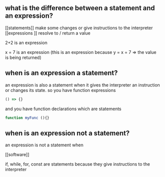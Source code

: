 ## what is the difference between a statement and an expression?
[[statements]] make some changes or give instructions to the interpreter
[[expressions ]] resolve to / return a value

2+2 is an expression

x = 7 is an expression (this is an expression because y = x = 7 => the value is being returned)

## when is an expression a statement?
an expression is also a statement when it gives the interpreter an instruction or changes its state. so you have function expressions 
```js
() => {}
```
and you have function declarations which are statements
```js
function myFunc (){}
```

## when is an expression not a statement?
an expression is not a statement when

[[software]]

if, while, for, const are statements because they give instructions to the interpreter